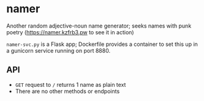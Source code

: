 # namer
Another random adjective-noun name generator; seeks names with punk poetry (<https://namer.kzfrb3.pw> to see it in action)

`namer-svc.py` is a Flask app; Dockerfile provides a container to set this up in a gunicorn service running on port 8880.

## API
- `GET` request to `/` returns 1 name as plain text
- There are no other methods or endpoints
